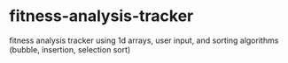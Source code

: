 # fitness-analysis-tracker
fitness analysis tracker using 1d arrays, user input, and sorting algorithms (bubble, insertion, selection sort)
